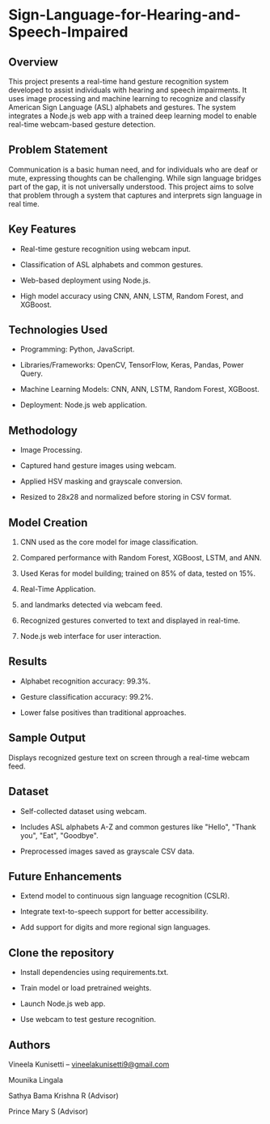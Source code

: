 # Sign-Language-for-Hearing-and-Speech-Impaired



## Overview

This project presents a real-time hand gesture recognition system developed to assist individuals with hearing and speech impairments. It uses image processing and machine learning to recognize and classify American Sign Language (ASL) alphabets and gestures. The system integrates a Node.js web app with a trained deep learning model to enable real-time webcam-based gesture detection.

## Problem Statement

Communication is a basic human need, and for individuals who are deaf or mute, expressing thoughts can be challenging. While sign language bridges part of the gap, it is not universally understood. This project aims to solve that problem through a system that captures and interprets sign language in real time.

## Key Features

- Real-time gesture recognition using webcam input.

- Classification of ASL alphabets and common gestures.

- Web-based deployment using Node.js.

- High model accuracy using CNN, ANN, LSTM, Random Forest, and XGBoost.

## Technologies Used

- Programming: Python, JavaScript.

- Libraries/Frameworks: OpenCV, TensorFlow, Keras, Pandas, Power Query.

- Machine Learning Models: CNN, ANN, LSTM, Random Forest, XGBoost.

- Deployment: Node.js web application.

## Methodology

- Image Processing.

- Captured hand gesture images using webcam.

- Applied HSV masking and grayscale conversion.

- Resized to 28x28 and normalized before storing in CSV format.

## Model Creation

1. CNN used as the core model for image classification.

2. Compared performance with Random Forest, XGBoost, LSTM, and ANN.

3. Used Keras for model building; trained on 85% of data, tested on 15%.

4. Real-Time Application.

5. and landmarks detected via webcam feed.

6. Recognized gestures converted to text and displayed in real-time.

7. Node.js web interface for user interaction.

## Results

- Alphabet recognition accuracy: 99.3%.

- Gesture classification accuracy: 99.2%.

- Lower false positives than traditional approaches.

## Sample Output

Displays recognized gesture text on screen through a real-time webcam feed.

## Dataset

- Self-collected dataset using webcam.

- Includes ASL alphabets A-Z and common gestures like "Hello", "Thank you", "Eat", "Goodbye".

- Preprocessed images saved as grayscale CSV data.

## Future Enhancements

- Extend model to continuous sign language recognition (CSLR).

- Integrate text-to-speech support for better accessibility.

- Add support for digits and more regional sign languages.


## Clone the repository

- Install dependencies using requirements.txt.

- Train model or load pretrained weights.

- Launch Node.js web app.

- Use webcam to test gesture recognition.

## Authors

Vineela Kunisetti – vineelakunisetti9@gmail.com

Mounika Lingala

Sathya Bama Krishna R (Advisor)

Prince Mary S (Advisor)

